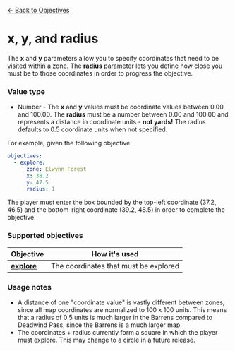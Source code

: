 [← Back to Objectives](../objectives/index.md)

# x, y, and radius

The **x** and **y** parameters allow you to specify coordinates that need to be visited within a zone. The **radius** parameter lets you define how close you must be to those coordinates in order to progress the objective.

### Value type

* Number - The **x** and **y** values must be coordinate values between 0.00 and 100.00. The **radius** must be a number between 0.00 and 100.00 and represents a distance in coordinate units - **not yards!** The radius defaults to 0.5 coordinate units when not specified.

For example, given the following objective:

```yaml
objectives:
  - explore:
      zone: Elwynn Forest
      x: 38.2
      y: 47.5
      radius: 1
```

The player must enter the box bounded by the top-left coordinate (37.2, 46.5) and the bottom-right coordinate (39.2, 48.5) in order to complete the objective.

### Supported objectives

|Objective|How it's used
|-|-
|**[explore](../objectives/explore.md)**|The coordinates that must be explored

### Usage notes

* A distance of one "coordinate value" is vastly different between zones, since all map coordinates are normalized to 100 x 100 units. This means that a radius of 0.5 units is much larger in the Barrens compared to Deadwind Pass, since the Barrens is a much larger map.
* The coordinates + radius currently form a square in which the player must explore. This may change to a circle in a future release.